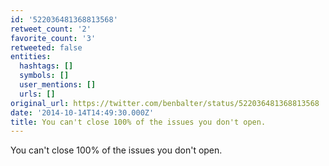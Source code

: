 ```yaml
---
id: '522036481368813568'
retweet_count: '2'
favorite_count: '3'
retweeted: false
entities:
  hashtags: []
  symbols: []
  user_mentions: []
  urls: []
original_url: https://twitter.com/benbalter/status/522036481368813568
date: '2014-10-14T14:49:30.000Z'
title: You can't close 100% of the issues you don't open.
---
```


You can't close 100% of the issues you don't open.